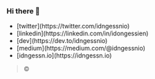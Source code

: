 ### Hi there 👋

<!--
**idongessien/idongessien** is a ✨ _special_ ✨ repository because its `README.md` (this file) appears on your GitHub profile.

Here are some ideas to get you started:

- 🔭 I’m currently working on ...
- 🌱 I’m currently learning ...
- 👯 I’m looking to collaborate on ...
- 🤔 I’m looking for help with ...
- 💬 Ask me about ...
- 📫 How to reach me: ...
- 😄 Pronouns: ...
- ⚡ Fun fact: ...
-->
<ul>
  <li>[twitter](https://twitter.com/idngessnio)</li>
  <li>[linkedin](https://linkedin.com/in/idongessien)</li>
  <li>[dev](https://dev.to/idngessnio)</li>
  <li>[medium](https://medium.com/@idngessnio)</li>
  <li>[idngessn.io](https://idngessn.io)</li>
</ul>

> &copy;
